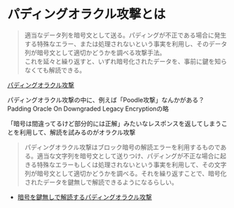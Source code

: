 # パディングオラクル攻撃とは

> 適当なデータ列を暗号文として送る。パディングが不正である場合に発生する特殊なエラー、または処理されないという事実を利用し、そのデータ列が暗号文として適切かどうかを調べる攻撃手法。  
これを延々と繰り返すと、いずれ暗号化されたデータを、事前に鍵を知らなくても解読できる。

[パディングオラクル攻撃](https://www.wdic.org/w/WDIC/%E3%83%91%E3%83%87%E3%82%A3%E3%83%B3%E3%82%B0%E3%82%AA%E3%83%A9%E3%82%AF%E3%83%AB%E6%94%BB%E6%92%83)

パディングオラクル攻撃の中に、例えば「Poodle攻撃」なんかがある？  
Padding Oracle On Downgraded Legacy Encryptionの略  

「暗号は間違ってるけど部分的には正解」みたいなレスポンスを返してしまうことを利用して、解読を試みるのがオラクル攻撃  

> パディングオラクル攻撃はブロック暗号の解読エラーを利用するものである。適当な文字列を暗号文として送りつけ、パディングが不正な場合に起きる特殊なエラーもしくは処理されないという事実を利用して、その文字列が暗号文として適切かどうかを調べる。それを繰り返すことで、暗号化されたデータを鍵無しで解読できるようになるらしい。
- [暗号を鍵無しで解読するパディングオラクル攻撃](https://security.srad.jp/story/10/10/11/0148242/)
